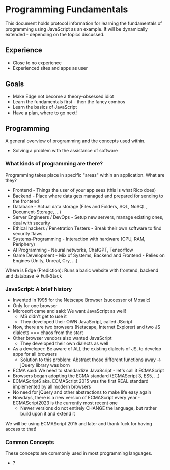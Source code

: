 # Programming Fundamentals
This document holds protocol information for learning the fundamentals of programming using JavaScript as an example.
It will be dynamically extended - depending on the topics discussed.

## Experience
- Close to no experience
- Experienced sites and apps as user

## Goals
- Make Edge not become a theory-obsessed idiot
- Learn the fundamentals first - then the fancy combos
- Learn the basics of JavaScript
- Have a plan, where to go next!

## Programming
A general overview of programming and the concepts used within.

- Solving a problem with the assistance of software

### What kinds of programming are there?
Programming takes place in specific "areas" within an application. What are they?

- Frontend - Things the user of your app sees (this is what Rico does)
- Backend - Place where data gets managed and prepared for sending to the frontend
- Database - Actual data storage (Files and Folders, SQL, NoSQL, Document-Storage, ...)
- Server Engineers / DevOps - Setup new servers, manage existing ones, deal with security
- Ethical hackers / Penetration Testers - Break their own software to find security flaws
- Systems-Programming - Interaction with hardware (CPU, RAM, Periphery)
- AI Programming - Neural networks, ChatGPT, Tensorflow
- Game Development - Mix of Systems, Backend and Frontend - Relies on Engines (Unity, Unreal, Cry, ...)

Where is Edge (Prediction): Runs a basic website with frontend, backend and database -> Full-Stack

### JavaScript: A brief history

- Invented in 1995 for the Netscape Browser (successor of Mosaic)
- Only for one browser
- Microsoft came and said: We want JavaScript as well!
  - MS didn't get to use it
  - They developed their OWN JavaScript, called JScript
- Now, there are two browsers (Netscape, Internet Explorer) and two JS dialects === chaos from the start
- Other browser vendors also wanted JavaScript
  - They developed their own dialects as well
- As a developer: Be aware of ALL the existing dialects of JS, to develop apps for all browsers
  - Solution to this problem: Abstract those different functions away -> jQuery library was born
- ECMA said: We need to standardize JavaScript - let's call it ECMAScript
- Browsers began adopting the ECMA standard (ECMAScript 3, ES5, ...)
- ECMAScript6 aka. ECMAScript 2015 was the first REAL standard implemented by all modern browsers
- No need for jQuery and other abstractions to make life easy again
- Nowdays, there is a new version of ECMAScript every year - ECMAScript2023 is the currently most recent one
  - Newer versions do not entirely CHANGE the language, but rather build upon it and extend it

We will be using ECMAScript 2015 and later and thank fuck for having access to that!

### Common Concepts
These concepts are commonly used in most programming languages.

- ?
